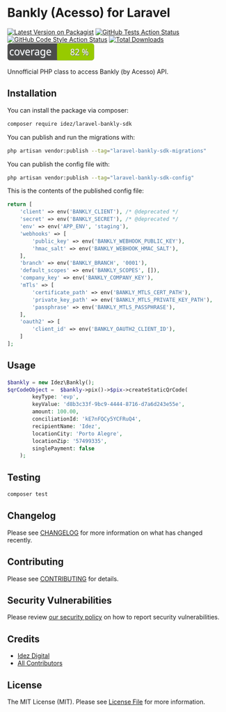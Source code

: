 
# Bankly (Acesso) for Laravel

[![Latest Version on Packagist](https://img.shields.io/packagist/v/idez/laravel-bankly-sdk.svg?style=flat-square)](https://packagist.org/packages/idez/laravel-bankly-sdk)
[![GitHub Tests Action Status](https://img.shields.io/github/workflow/status/idezdigital/laravel-bankly-sdk/run-tests?label=tests)](https://github.com/idezdigital/laravel-bankly-sdk/actions?query=workflow%3Arun-tests+branch%3Amain)
[![GitHub Code Style Action Status](https://img.shields.io/github/workflow/status/idezdigital/laravel-bankly-sdk/Check%20&%20fix%20styling?label=code%20style)](https://github.com/idezdigital/laravel-bankly-sdk/actions?query=workflow%3A"Check+%26+fix+styling"+branch%3Amain)
[![Total Downloads](https://img.shields.io/packagist/dt/idez/laravel-bankly-sdk.svg?style=flat-square)](https://packagist.org/packages/idez/laravel-bankly-sdk)
[![Test Coverage](https://raw.githubusercontent.com/idezdigital/laravel-bankly-sdk/main/badge-coverage.svg)](https://packagist.org/packages/idez/laravel-bankly-sdk)

Unnofficial PHP class to access Bankly (by Acesso) API.

## Installation

You can install the package via composer:

```bash
composer require idez/laravel-bankly-sdk
```

You can publish and run the migrations with:

```bash
php artisan vendor:publish --tag="laravel-bankly-sdk-migrations"
```

You can publish the config file with:

```bash
php artisan vendor:publish --tag="laravel-bankly-sdk-config"
```

This is the contents of the published config file:

```php
return [
    'client' => env('BANKLY_CLIENT'), /* @deprecated */
    'secret' => env('BANKLY_SECRET'), /* @deprecated */
    'env' => env('APP_ENV', 'staging'),
    'webhooks' => [
        'public_key' => env('BANKLY_WEBHOOK_PUBLIC_KEY'),
        'hmac_salt' => env('BANKLY_WEBHOOK_HMAC_SALT'),
    ],
    'branch' => env('BANKLY_BRANCH', '0001'),
    'default_scopes' => env('BANKLY_SCOPES', []),
    'company_key' => env('BANKLY_COMPANY_KEY'),
    'mTls' => [
        'certificate_path' => env('BANKLY_MTLS_CERT_PATH'),
        'private_key_path' => env('BANKLY_MTLS_PRIVATE_KEY_PATH'),
        'passphrase' => env('BANKLY_MTLS_PASSPHRASE'),
    ],
    'oauth2' => [
        'client_id' => env('BANKLY_OAUTH2_CLIENT_ID'),
    ]
];
```

## Usage

```php
$bankly = new Idez\Bankly();
$qrCodeObject =  $bankly->pix()->$pix->createStaticQrCode(
        keyType: 'evp',
        keyValue: 'd8b3c33f-9bc9-4444-8716-d7a6d243e55e',
        amount: 100.00,
        conciliationId: 'kE7nFQCy5YCFRuQ4',
        recipientName: 'Idez',
        locationCity: 'Porto Alegre',
        locationZip: '57499335',
        singlePayment: false
    );
```

## Testing

```bash
composer test
```

## Changelog

Please see [CHANGELOG](CHANGELOG.md) for more information on what has changed recently.

## Contributing

Please see [CONTRIBUTING](https://github.com/idezdigital/.github/blob/main/CONTRIBUTING.md) for details.

## Security Vulnerabilities

Please review [our security policy](../../security/policy) on how to report security vulnerabilities.

## Credits

- [Idez Digital](https://github.com/idezdigital)
- [All Contributors](../../contributors)

## License

The MIT License (MIT). Please see [License File](LICENSE.md) for more information.
